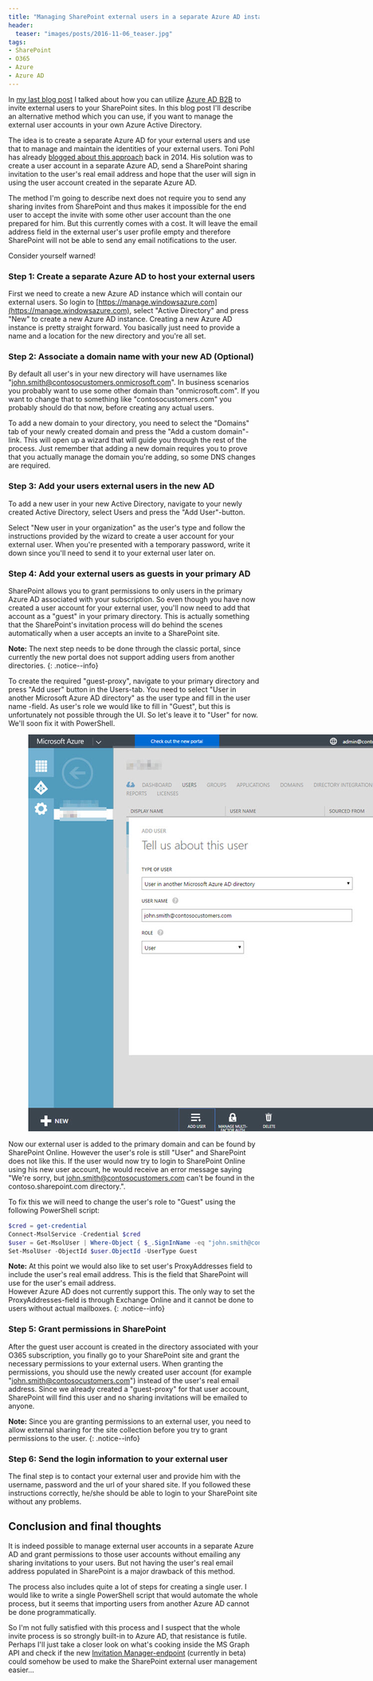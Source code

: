 ```yaml
---
title: "Managing SharePoint external users in a separate Azure AD instance"
header:
  teaser: "images/posts/2016-11-06_teaser.jpg"
tags:
- SharePoint
- O365
- Azure
- Azure AD
---
```


In [my last blog post](/2016/SPOnlineAndAzureB2B/) I talked about how you can
utilize [Azure AD B2B](https://azure.microsoft.com/en-us/documentation/articles/active-directory-b2b-collaboration-overview/) 
to invite external users to your SharePoint sites. In this blog post I'll describe an
alternative method which you can use, if you want to manage the external user accounts 
in your own Azure Active Directory. 

The idea is to create a separate Azure AD for your external users and use that to manage 
and maintain the identities of your external users. Toni Pohl
has already [blogged about this approach](http://blog.atwork.at/post/2014/12/06/How-to-use-external-users-in-SharePoint-Online-with-a-cost-free-Azure-Active-Directory) 
back in 2014. His solution was to create a user account in a separate Azure AD,
send a SharePoint sharing invitation to the user's real email address and hope that
the user will sign in using the user account created in the separate Azure AD.

The method I'm going to describe next does not require you to send any
sharing invites from SharePoint and thus makes it impossible for the end user 
to accept the invite with some other user account than the one prepared for him. 
But this currently comes with a cost. It will leave the email address field in
the external user's user profile empty and therefore SharePoint will not be 
able to send any email notifications to the user.

Consider yourself warned!

### Step 1: Create a separate Azure AD to host your external users

First we need to create a new Azure AD instance which will contain our external users.
So login to [https://manage.windowsazure.com](https://manage.windowsazure.com), select "Active Directory" and press "New"
to create a new Azure AD instance. Creating a new Azure AD instance is pretty straight forward. 
You basically just need to provide a name and a location for the new directory and you're all set. 

### Step 2: Associate a domain name with your new AD (Optional)

By default all user's in your new directory will have usernames like 
"john.smith@contosocustomers.onmicrosoft.com". In business scenarios you probably want to use
some other domain than "onmicrosoft.com". If you want to change that to something like
"contosocustomers.com" you probably should do that now, before creating any actual users.

To add a new domain to your directory, you need to select the "Domains" tab of
your newly created domain and press the "Add a custom domain"-link. This will open up
a wizard that will guide you through the rest of the process. Just remember 
that adding a new domain requires you to prove that you actually manage the domain you're adding, 
so some DNS changes are required.

### Step 3: Add your users external users in the new AD

To add a new user in your new Active Directory, navigate to your newly created
Active Directory, select Users and press the "Add User"-button.

Select "New user in your organization" as the user's type and follow the
instructions provided by the wizard to create a user account for your external user.
When you're presented with a temporary password, write it down since you'll need to send it to 
your external user later on. 

### Step 4: Add your external users as guests in your primary AD

SharePoint allows you to grant permissions to only users in the primary Azure AD
associated with your subscription. So even though you have now created a user account for your
external user, you'll now need to add that account as a "guest" in your primary directory. 
This is actually something that the SharePoint's invitation process will do behind the
scenes automatically when a user accepts an invite to a SharePoint site.

**Note:** The next step needs to be done through the classic portal, since currently the
new portal does not support adding users from another directories.
{: .notice--info}

To create the required "guest-proxy", navigate to your primary directory and press "Add user" 
button in the Users-tab. You need to select "User in another Microsoft Azure AD directory"
as the user type and fill in the user name -field. As user's role we would like to fill 
in "Guest", but this is unfortunately not possible through the UI. So let's leave it to
"User" for now. We'll soon fix it with PowerShell.

<figure class="align-center">
  <img class="align-center" src="/images/posts/2016-11-06_AddUserToPrimaryDirectory.jpg" style="max-width: 770px" alt="Add user from another Azure AD"/>
</figure>

Now our external user is added to the primary domain and can be found by SharePoint Online.
However the user's role is still "User" and SharePoint does not like this. If the 
user would now try to login to SharePoint Online using his new user account, he would receive an error message saying
"We're sorry, but john.smith@contosocustomers.com can't be found in the contoso.sharepoint.com directory.".

To fix this we will need to change the user's role to "Guest" using the following 
PowerShell script:

```powershell
$cred = get-credential
Connect-MsolService -Credential $cred
$user = Get-MsolUser | Where-Object { $_.SignInName -eq "john.smith@contosocustomers.com"}
Set-MsolUser -ObjectId $user.ObjectId -UserType Guest
``` 

**Note:** At this point we would also like  to set user's ProxyAddresses field to include the 
user's real email address. This is the field that SharePoint will use for the user's email address.  
However Azure AD does not currently support this. The only way to set the ProxyAddresses-field is through
Exchange Online and it cannot be done to users without actual mailboxes.
{: .notice--info}

### Step 5: Grant permissions in SharePoint

After the guest user account is created in the directory associated with your O365 subscription,
you finally go to your SharePoint site and grant the necessary permissions to your external users.
When granting the permissions, you should use the newly created user account (for example 
"john.smith@contosocustomers.com") instead of the user's real email address. Since we already
created a "guest-proxy" for that user account, SharePoint will find this user and no sharing
invitations will be emailed to anyone.

**Note:** Since you are granting permissions to an external user, you need to allow external
sharing for the site collection before you try to grant permissions to the user.
{: .notice--info}

### Step 6: Send the login information to your external user

The final step is to contact your external user and provide him with the username, password
and the url of your shared site. If you followed these instructions correctly, he/she should be 
able to login to your SharePoint site without any problems.

## Conclusion and final thoughts

It is indeed possible to manage external user accounts in a separate Azure AD and grant permissions 
to those user accounts without emailing any sharing invitations to your users. But not having
the user's real email address populated in SharePoint is a major drawback of this method.

The process also includes quite a lot of steps for creating a single user. I would like
to write a single PowerShell script that would automate the whole process, but 
it seems that importing users from another Azure AD cannot be done programmatically.

So I'm not fully satisfied with this process and I suspect that the whole invite process is 
so strongly built-in to Azure AD, that resistance is futile. Perhaps I'll just take a closer
look on what's cooking inside the MS Graph API and check if the new 
[Invitation Manager-endpoint](https://graph.microsoft.io/en-us/docs/api-reference/beta/resources/invitation) 
(currently in beta) could somehow be used to make the SharePoint external user management easier...
